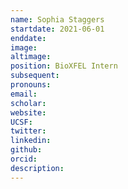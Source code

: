 ```yaml
---
name: Sophia Staggers
startdate: 2021-06-01
enddate:
image:
altimage:
position: BioXFEL Intern
subsequent:
pronouns:
email:
scholar:
website:
UCSF:
twitter:
linkedin:
github:
orcid:
description:
---
```

